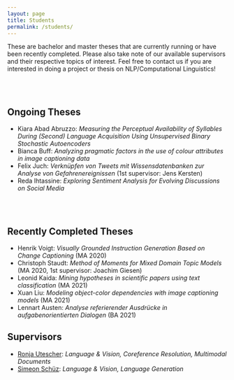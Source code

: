 ```yaml
---
layout: page
title: Students
permalink: /students/
---
```


These are bachelor and master theses that are currently running or have been recently completed.
Please also take note of our available supervisors and their respective topics of interest.
Feel free to contact us if you are interested in doing a project or thesis on NLP/Computational Linguistics!

<br/><br/>

## Ongoing Theses

* Kiara Abad Abruzzo: *Measuring the Perceptual Availability of Syllables During (Second) Language Acquisition Using Unsupervised Binary Stochastic Autoencoders*
* Bianca Buff: *Analyzing pragmatic factors in the use of colour attributes in image captioning data*
* Felix Juch: *Verknüpfen von Tweets mit Wissensdatenbanken zur Analyse von Gefahrenereignissen* (1st supervisor: Jens Kersten)
* Reda Ihtassine: *Exploring Sentiment Analysis for Evolving Discussions on Social Media*


<br/><br/>

## Recently Completed Theses

* Henrik Voigt: *Visually Grounded Instruction Generation Based on Change Captioning* (MA 2020)
* Christoph Staudt: *Method of Moments for Mixed Domain Topic Models* (MA 2020, 1st supervisor: Joachim Giesen)
* Leonid Kaida: *Mining hypotheses in scientific papers using text classification* (MA 2021)
* Xuan Liu: *Modeling object-color dependencies with image captioning models* (MA 2021)
* Lennart Austen: *Analyse referierender Ausdrücke in aufgabenorientierten Dialogen* (BA 2021)

## Supervisors

* [Ronja Utescher](https://ekvv.uni-bielefeld.de/pers_publ/publ/PersonDetail.jsp?personId=298822497): *Language & Vision, Coreference Resolution, Multimodal Documents*
* [Simeon Schüz](https://ekvv.uni-bielefeld.de/pers_publ/publ/PersonDetail.jsp?personId=103094637): *Language & Vision, Language Generation*
